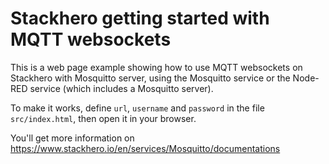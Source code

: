 # Stackhero getting started with MQTT websockets

This is a web page example showing how to use MQTT websockets on Stackhero with Mosquitto server, using the Mosquitto service or the Node-RED service (which includes a Mosquitto server).

To make it works, define `url`, `username` and `password` in the file `src/index.html`, then open it in your browser.

You'll get more information on https://www.stackhero.io/en/services/Mosquitto/documentations
